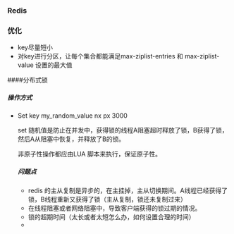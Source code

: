 ### Redis

### 优化

* key尽量短小
* 对key进行分区，让每个集合都能满足max-ziplist-entries    和 max-ziplist-value 设置的最大值

####分布式锁

##### 操作方式

* Set key my_random_value nx px 3000

  set 随机值是防止在并发中，获得锁的线程A阻塞超时释放了锁，B获得了锁，然后A从阻塞中恢复，并释放了B的锁。

  非原子性操作都应由LUA 脚本来执行，保证原子性。

  ##### 问题点

  * redis 的主从复制是异步的，在主挂掉，主从切换期间。A线程已经获得了锁，B线程重新又获得了锁（主从复制，锁还未复制过来）
  * 在线程阻塞或者网络阻塞中，导致客户端获得的锁过期的情况。
  * 锁的超期时间（太长或者太短怎么办，如何设置合理的时间）
  * 